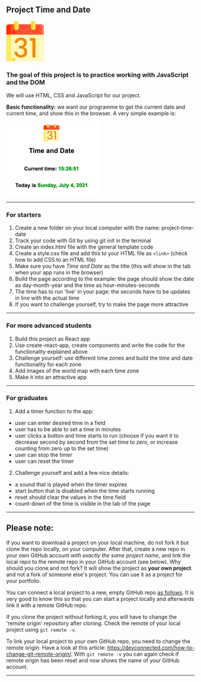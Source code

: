 ## Project Time and Date

<img src="/calendar.png" width="100"  />

### The goal of this project is to practice working with JavaScript and the DOM

We will use HTML, CSS and JavaScript for our project.

**Basic functionality:** we want our programme to get the current date and current time, and show this in the browser. A very simple example is:  

<img src="/time_date.png" width="250" />

---

### For starters

1. Create a new folder on your local computer with the name: project-time-date
1. Track your code with Git by using git init in the terminal
1. Create an index.html file with the general template code
1. Create a style.css file and add this to your HTML file as `<link>` (check how to add CSS to an HTML file)
1. Make sure you have *Time and Date* as the title (this will show in the tab when your app runs in the browser)
1. Build the page according to the example: the page should show the date as day-month-year and the time as hour-minutes-seconds
1. The time has to run 'live' in your page: the seconds have to be updates in line with the actual time
1. If you want to challenge yourself, try to make the page more attractive 

---

### For more advanced students

1. Build this project as React app
1. Use create-react-app, create components and write the code for the functionality explained above
1. Challenge yourself: use different time zones and build the time and date functionality for each zone
1. Add images of the world map with each time zone
1. Make it into an attractive app

---

### For graduates

1. Add a timer function to the app: 
  * user can enter desired time in a field
  * user has to be able to set a time in minutes
  * user clicks a button and time starts to run (choose if you want it to decrease second by second from the set time to zero, or increase counting from zero up to the set time)
  * user can stop the timer
  * user can reset the timer
2. Challenge yourself and add a few nice details:
  * a sound that is played when the timer expires
  * start button that is disabled when the time starts running
  * reset should clear the values in the time field
  * count-down of the time is visible in the tab of the page

---

## Please note:
If you want to download a project on your local machine, do not fork it but clone the repo locally, on your computer. After that, create a new repo in your own GitHub account *with exactly the same project name*, and link the local repo to the remote repo in your GitHub account (see below). Why should you clone and not fork? It will show the project as **your own project** and not a fork of someone else's project. You can use it as a project for your portfolio.

You can connect a local project to a new, empty GitHub repo [as follows](https://docs.github.com/en/github/importing-your-projects-to-github/adding-an-existing-project-to-github-using-the-command-line). It is very good to know this so that you can start a project locally and afterwards link it with a remote GitHub repo.

If you clone the project without forking it, you will have to change the 'remote origin' repository after cloning. Check the remote of your local project using `git remote -v`. 

To link your local project to your own GitHub repo, you need to change the remote origin. Have a look at this article: https://devconnected.com/how-to-change-git-remote-origin/. With `git remote -v` you can again check if remote origin has been reset and now shows the name of your GitHub account.


---
